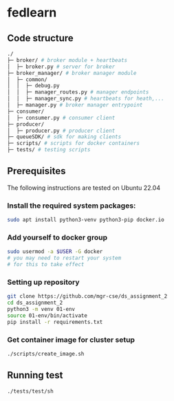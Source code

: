 # fedlearn

## Code structure
```bash
./
├─ broker/ # broker module + heartbeats
│  ├─ broker.py # server for broker
├─ broker_manager/ # broker manager module
│  ├─ common/
│  │  ├─ debug.py
│  │  ├─ manager_routes.py # manager endpoints
│  │  ├─ manager_sync.py # heartbeats for heath,...
│  ├─ manager.py # broker manager entrypoint
├─ consumer/
│  ├─ consumer.py # consumer client
├─ producer/
│  ├─ producer.py # producer client
├─ queueSDK/ # sdk for making clients
├─ scripts/ # scripts for docker containers
├─ tests/ # testing scripts
```

## Prerequisites

The following instructions are tested on Ubuntu 22.04

### Install the required system packages: 
```bash
sudo apt install python3-venv python3-pip docker.io
```
### Add yourself to docker group
```bash
sudo usermod -a $USER -G docker
# you may need to restart your system
# for this to take effect
```
### Setting up repository
```bash
git clone https://github.com/mgr-cse/ds_assignment_2
cd ds_assignment_2
python3 -m venv 01-env
source 01-env/bin/activate
pip install -r requirements.txt
```
### Get container image for cluster setup
```bash
./scripts/create_image.sh
```
## Running test

```bash
./tests/test/sh
```
    